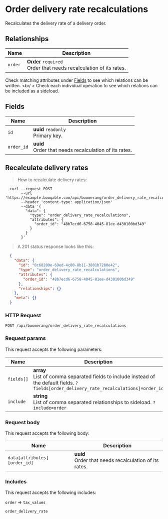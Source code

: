 # Order delivery rate recalculations

Recalculates the delivery rate of a delivery order.

## Relationships
Name | Description
-- | --
`order` | **[Order](#orders)** `required`<br>Order that needs recalculation of its rates.


Check matching attributes under [Fields](#order-delivery-rate-recalculations-fields) to see which relations can be written.
<br/ >
Check each individual operation to see which relations can be included as a sideload.
## Fields

 Name | Description
-- | --
`id` | **uuid** `readonly`<br>Primary key.
`order_id` | **uuid** <br>Order that needs recalculation of its rates.


## Recalculate delivery rates


> How to recalculate delivery rates:

```shell
  curl --request POST
       --url 'https://example.booqable.com/api/boomerang/order_delivery_rate_recalculations'
       --header 'content-type: application/json'
       --data '{
         "data": {
           "type": "order_delivery_rate_recalculations",
           "attributes": {
             "order_id": "48b7ecd6-6758-4045-81ee-d430100bd349"
           }
         }
       }'
```

> A 201 status response looks like this:

```json
  {
    "data": {
      "id": "0c68209e-69ed-4c80-8b11-3801b7280e42",
      "type": "order_delivery_rate_recalculations",
      "attributes": {
        "order_id": "48b7ecd6-6758-4045-81ee-d430100bd349"
      },
      "relationships": {}
    },
    "meta": {}
  }
```

### HTTP Request

`POST /api/boomerang/order_delivery_rate_recalculations`

### Request params

This request accepts the following parameters:

Name | Description
-- | --
`fields[]` | **array** <br>List of comma separated fields to include instead of the default fields. `?fields[order_delivery_rate_recalculations]=order_id`
`include` | **string** <br>List of comma separated relationships to sideload. `?include=order`


### Request body

This request accepts the following body:

Name | Description
-- | --
`data[attributes][order_id]` | **uuid** <br>Order that needs recalculation of its rates.


### Includes

This request accepts the following includes:

`order` => 
`tax_values`


`order_delivery_rate`







